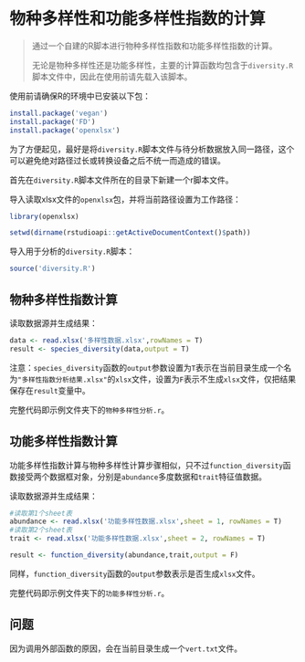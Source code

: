 # 物种多样性和功能多样性指数的计算

> 通过一个自建的R脚本进行物种多样性指数和功能多样性指数的计算。
>
> 无论是物种多样性还是功能多样性，主要的计算函数均包含于`diversity.R`脚本文件中，因此在使用前请先载入该脚本。

使用前请确保R的环境中已安装以下包：

```R
install.package('vegan')
install.package('FD')
install.package('openxlsx')
```



为了方便起见，最好是将`diversity.R`脚本文件与待分析数据放入同一路径，这个可以避免绝对路径过长或转换设备之后不统一而造成的错误。  

首先在`diversity.R`脚本文件所在的目录下新建一个r脚本文件。

导入读取xlsx文件的`openxlsx`包，并将当前路径设置为工作路径：

```R
library(openxlsx)

setwd(dirname(rstudioapi::getActiveDocumentContext()$path))
```

导入用于分析的`diversity.R`脚本：

```R
source('diversity.R')
```



## 物种多样性指数计算

读取数据源并生成结果：

```R
data <- read.xlsx('多样性数据.xlsx',rowNames = T)
result <- species_diversity(data,output = T)
```

注意：`species_diversity`函数的`output`参数设置为`T`表示在当前目录生成一个名为`"多样性指数分析结果.xlsx"`的`xlsx`文件，设置为`F`表示不生成`xlsx`文件，仅把结果保存在`result`变量中。

完整代码即示例文件夹下的`物种多样性分析.r`。



## 功能多样性指数计算

功能多样性指数计算与物种多样性计算步骤相似，只不过`function_diversity`函数接受两个数据框对象，分别是`abundance`多度数据和`trait`特征值数据。

读取数据源并生成结果：

```R
#读取第1个sheet表
abundance <- read.xlsx('功能多样性数据.xlsx',sheet = 1, rowNames = T)
#读取第2个sheet表
trait <- read.xlsx('功能多样性数据.xlsx',sheet = 2, rowNames = T)

result <- function_diversity(abundance,trait,output = F)

```

同样，`function_diversity`函数的`output`参数表示是否生成`xlsx`文件。

完整代码即示例文件夹下的`功能多样性分析.r`。



## 问题

因为调用外部函数的原因，会在当前目录生成一个`vert.txt`文件。
